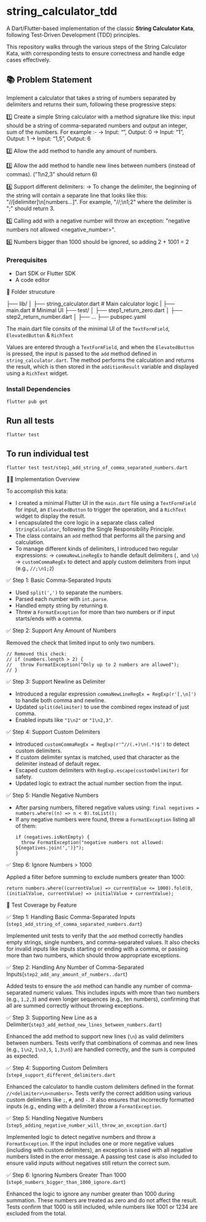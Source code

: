 # string_calculator_tdd

A Dart/Flutter-based implementation of the classic **String Calculator Kata**, following Test-Driven Development (TDD) principles.

This repository walks through the various steps of the String Calculator Kata, with corresponding tests to ensure correctness and handle edge cases effectively.

## 📚 Problem Statement

Implement a calculator that takes a string of numbers separated by delimiters and returns their sum, following these progressive steps:

1️⃣ Create a simple String calculator with a method signature like this:
  input should be a string of comma-separated numbers and output an integer, sum of the numbers.
  For example :-
    -> Input: “”, Output: 0
    -> Input: “1”, Output: 1
    -> Input: “1,5”, Output: 6

2️⃣ Allow the add method to handle any amount of numbers.

3️⃣ Allow the add method to handle new lines between numbers (instead of commas). ("1\n2,3" should return 6)

4️⃣ Support different delimiters:
  -> To change the delimiter, the beginning of the string will contain a separate line that looks like this: "//[delimiter]\n[numbers…]". For example, "//;\n1;2" where the delimiter is ";" should return 3.

5️⃣ Calling add with a negative number will throw an exception: "negative numbers not allowed <negative_number>".

6️⃣ Numbers bigger than 1000 should be ignored, so adding 2 + 1001 = 2    

### Prerequisites

- Dart SDK or Flutter SDK
- A code editor

📁 Folder strucuture

├── lib/
│   ├── string_calculator.dart      # Main calculator logic
|   ├── main.dart                   # Minimal UI
├── test/
│   ├── step1_return_zero.dart
│   ├── step2_return_number.dart
│   ├── ...
├── pubspec.yaml

The main.dart file consits of the minimal UI of the `TextFormField`, `ElevatedButton` & `RichText`

Values are entered through a `TextFormField`, and when the `ElevatedButton` is pressed, the input is passed to the `add` method defined in `string_calculator.dart`. The method performs the calculation and returns the result, which is then stored in the `additionResult` variable and displayed using a `RichText` widget.

### Install Dependencies

`flutter pub get`

## Run all tests 

`flutter test`

## To run individual test

`flutter test test/step1_add_string_of_comma_separated_numbers.dart`

🧑‍💻 Implementation Overview

To accomplish this kata:

* I created a minimal Flutter UI in the `main.dart` file using a `TextFormField` for input, an `ElevatedButton` to trigger the operation, and a `RichText` widget to display the result.
* I encapsulated the core logic in a separate class called `StringCalculator`, following the Single Responsibility Principle.
* The class contains an `add` method that performs all the parsing and calculation.
* To manage different kinds of delimiters, I introduced two regular expressions:
  -> `commaNewLineRegEx` to handle default delimiters (`,` and `\n`)
  -> `customCommaRegEx` to detect and apply custom delimiters from input (e.g., `//;\n1;2`)

✅ Step 1: Basic Comma-Separated Inputs

  * Used `split(',')` to separate the numbers.
  * Parsed each number with `int.parse`.
  * Handled empty string by returning `0`.
  * Threw a `FormatException` for more than two numbers or if input starts/ends with a comma.

✅ Step 2: Support Any Amount of Numbers

  Removed the check that limited input to only two numbers.
  ```
  // Removed this check:
  // if (numbers.length > 2) {
  //   throw FormatException("Only up to 2 numbers are allowed");
  // }
  ```

✅ Step 3: Support Newline as Delimiter

  * Introduced a regular expression `commaNewLineRegEx = RegExp(r'[,\n]')` to handle both comma and newline.
  * Updated `split(delimiter)` to use the combined regex instead of just comma.
  * Enabled inputs like `"1\n2"` or `"1\n2,3"`.

✅ Step 4: Support Custom Delimiters

  * Introduced `customCommaRegEx = RegExp(r'^//(.+)\n(.*)$')` to detect custom delimiters.
  * If custom delimiter syntax is matched, used that character as the delimiter instead of default regex.
  * Escaped custom delimiters with `RegExp.escape(customDelimiter)` for safety.
  * Updated logic to extract the actual number section from the input.

✅ Step 5: Handle Negative Numbers

  * After parsing numbers, filtered negative values using: `final negatives = numbers.where((n) => n < 0).toList();`
  * If any negative numbers were found, threw a `FormatException` listing all of them:
    ```
    if (negatives.isNotEmpty) {
      throw FormatException("negative numbers not allowed: ${negatives.join(',')}");
    }
    ```

✅ Step 6: Ignore Numbers > 1000

  Applied a filter before summing to exclude numbers greater than 1000:

  `return numbers.where((currentValue) => currentValue <= 1000).fold(0, (initialValue, currentValue) => initialValue + currentValue);`

🧪 Test Coverage by Feature

✅ Step 1: Handling Basic Comma-Separated Inputs (`step1_add_string_of_comma_separated_numbers.dart`)

Implemented unit tests to verify that the `add` method correctly handles empty strings, single numbers, and comma-separated values. It also checks for invalid inputs like inputs starting or ending with a comma, or passing more than two numbers, which should throw appropriate exceptions.

✅ Step 2: Handling Any Number of Comma-Separated Inputs(`step2_add_any_amount_of_numbers..dart`)

Added tests to ensure the `add` method can handle any number of comma-separated numeric values. This includes inputs with more than two numbers (e.g., `1,2,3`) and even longer sequences (e.g., ten numbers), confirming that all are summed correctly without throwing exceptions.

✅ Step 3: Supporting New Line as a Delimiter(`step3_add_method_new_lines_between_numbers.dart`)

Enhanced the add method to support new lines (`\n`) as valid delimiters between numbers. Tests verify that combinations of commas and new lines (e.g., `1\n2`, `1\n3,5`, `1,3\n5`) are handled correctly, and the sum is computed as expected.

✅ Step 4: Supporting Custom Delimiters (`step4_support_different_delimiters.dart`

Enhanced the calculator to handle custom delimiters defined in the format `//<delimiter>\n<numbers>`. Tests verify the correct addition using various custom delimiters like `;`, `#`, and `-`. It also ensures that incorrectly formatted inputs (e.g., ending with a delimiter) throw a `FormatException`.

✅ Step 5: Handling Negative Numbers (`step5_adding_negative_number_will_throw_an_exception.dart`)

Implemented logic to detect negative numbers and throw a `FormatException`. If the input includes one or more negative values (including with custom delimiters), an exception is raised with all negative numbers listed in the error message. A passing test case is also included to ensure valid inputs without negatives still return the correct sum.

✅ Step 6: Ignoring Numbers Greater Than 1000 (`step6_numbers_bigger_than_1000_ignore.dart`)

Enhanced the logic to ignore any number greater than 1000 during summation. These numbers are treated as zero and do not affect the result. Tests confirm that 1000 is still included, while numbers like 1001 or 1234 are excluded from the total.


